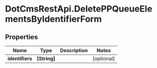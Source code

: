 # DotCmsRestApi.DeletePPQueueElementsByIdentifierForm

## Properties

Name | Type | Description | Notes
------------ | ------------- | ------------- | -------------
**identifiers** | **[String]** |  | [optional] 


